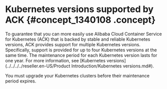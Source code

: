 # Kubernetes versions supported by ACK {#concept_1340108 .concept}

To guarantee that you can more easily use Alibaba Cloud Container Service for Kubernetes \(ACK\) that is backed by stable and reliable Kubernetes versions, ACK provides support for multiple Kubernetes versions. Specifically, support is provided for up to four Kubernetes versions at the same time. The maintenance period for each Kubernetes version lasts for one year. For more information, see [Kubernetes versions](../../../../reseller.en-US/Product Introduction/Kubernetes versions.md#).

You must upgrade your Kubernetes clusters before their maintenance period expires.

